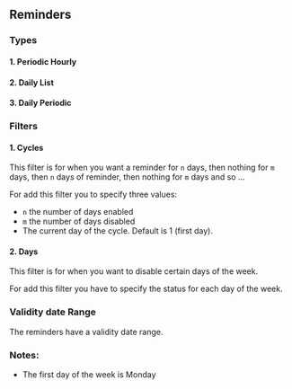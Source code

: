 
## Reminders
### Types
#### 1. Periodic Hourly

#### 2. Daily List
#### 3. Daily Periodic
### Filters
#### 1. Cycles
This filter is for when you want a reminder for `n` days, 
then nothing for `m` days, then `n` days of reminder, 
then nothing for `m` days and so ...

For add this filter you to specify three values:
* `n` the number of days enabled
* `m` the number of days disabled
* The current day of the cycle. Default is 1 (first day).
#### 2. Days
This filter is for when you want to disable certain days of the week.

For add this filter you have to specify the status for each day of the week.
### Validity date Range
The reminders have a validity date range.


### Notes:
* The first day of the week is Monday